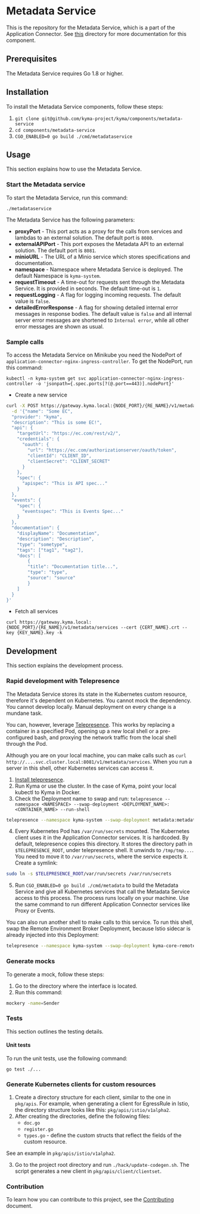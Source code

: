 # Metadata Service

This is the repository for the Metadata Service, which is a part of the Application Connector. See [this](../../docs/application-connector/docs/) directory for more documentation for this component.

## Prerequisites

The Metadata Service requires Go 1.8 or higher.

## Installation

To install the Metadata Service components, follow these steps:

1. `git clone git@github.com/kyma-project/kyma/components/metadata-service`
2. `cd components/metadata-service`
3. `CGO_ENABLED=0 go build ./cmd/metadataservice`

## Usage

This section explains how to use the Metadata Service.

### Start the Metadata service

To start the Metadata Service, run this command:

```
./metadataservice
```

The Metadata Service has the following parameters:
- **proxyPort** - This port acts as a proxy for the calls from services and lambdas to an external solution. The default port is `8080`.
- **externalAPIPort** - This port exposes the Metadata API to an external solution. The default port is `8081`.
- **minioURL** - The URL of a Minio service which stores specifications and documentation.
- **namespace** - Namespace where Metadata Service is deployed. The default Namespace is `kyma-system`.
- **requestTimeout** - A time-out for requests sent through the Metadata Service. It is provided in seconds. The default time-out is `1`.
- **requestLogging** - A flag for logging incoming requests. The default value is `false`.
- **detailedErrorResponse** - A flag for showing detailed internal error messages in response bodies. The default value is `false` and all internal server error messages are shortened to `Internal error`, while all other error messages are shown as usual.

### Sample calls

To access the Metadata Service on Minikube you need the NodePort of `application-connector-nginx-ingress-controller`.
To get the NodePort, run this command:

```
kubectl -n kyma-system get svc application-connector-nginx-ingress-controller -o 'jsonpath={.spec.ports[?(@.port==443)].nodePort}'
```

- Create a new service

```sh
curl -X POST https://gateway.kyma.local:{NODE_PORT}/{RE_NAME}/v1/metadata/services --cert {CER_NAME}.crt --key {CERT_KEY}.key -k \
  -d '{"name": "Some EC",
  "provider": "kyma",
  "description": "This is some EC!",
  "api": {
    "targetUrl": "https://ec.com/rest/v2/",
    "credentials": {
      "oauth": {
        "url": "https://ec.com/authorizationserver/oauth/token",
        "clientId": "CLIENT_ID",
        "clientSecret": "CLIENT_SECRET"
      }
    },
    "spec": {
      "apispec": "This is API spec..."
    }
  },
  "events": {
    "spec": {
      "eventsspec": "This is Events Spec..."
    }
  },
  "documentation": {
    "displayName": "Documentation",
    "description": "Description",
    "type": "sometype",
    "tags": ["tag1", "tag2"],
    "docs": [
        {
        "title": "Documentation title...",
        "type": "type",
        "source": "source"
        }
    ]
  }
}'
```

- Fetch all services

```
curl https://gateway.kyma.local:{NODE_PORT}/{RE_NAME}/v1/metadata/services --cert {CERT_NAME}.crt --key {KEY_NAME}.key -k
```

## Development

This section explains the development process.

### Rapid development with Telepresence

The Metadata Service stores its state in the Kubernetes custom resource, therefore it's dependent on Kubernetes. You cannot mock the dependency. You cannot develop locally. Manual deployment on every change is a mundane task.

You can, however, leverage [Telepresence](https://www.telepresence.io/). This works by replacing a container in a specified Pod, opening up a new local shell or a pre-configured bash, and proxying the network traffic from the local shell through the Pod.

Although you are on your local machine, you can make calls such as `curl http://....svc.cluster.local:8081/v1/metadata/services`. When you run a server in this shell, other Kubernetes services can access it.

1. [Install telepresence](https://www.telepresence.io/reference/install).
2. Run Kyma or use the cluster. In the case of Kyma, point your local kubectl to Kyma in Docker.
3. Check the Deployment name to swap and run: `telepresence --namespace <NAMESPACE> --swap-deployment <DEPLOYMENT_NAME>:<CONTAINER_NAME> --run-shell`
```bash
telepresence --namespace kyma-system --swap-deployment metadata:metadata --run-shell
```
4. Every Kubernetes Pod has `/var/run/secrets` mounted. The Kubernetes client uses it in the Application Connector services. It is hardcoded. By default, telepresence copies this directory. It stores the directory path in `$TELEPRESENCE_ROOT`, under telepresence shell. It unwinds to `/tmp/tmp...`. You need to move it to `/var/run/secrets`, where the service expects it. Create a symlink:
 ```bash
sudo ln -s $TELEPRESENCE_ROOT/var/run/secrets /var/run/secrets
```
5. Run `CGO_ENABLED=0 go build ./cmd/metadata` to build the Metadata Service and give all  Kubernetes services that call the Metadata Service access to this process. The process runs locally on your machine. Use the same command to run different Application Connector services like Proxy or Events.

You can also run another shell to make calls to this service. To run this shell, swap the Remote Environment Broker Deployment, because Istio sidecar is already injected into this Deployment:
```bash
telepresence --namespace kyma-system --swap-deployment kyma-core-remote-environment-broker:reb --run-shell
```

### Generate mocks

To generate a mock, follow these steps:

1. Go to the directory where the interface is located.
2. Run this command:
```sh
mockery -name=Sender
```

### Tests

This section outlines the testing details.

#### Unit tests

To run the unit tests, use the following command:

```
go test ./...
```

### Generate Kubernetes clients for custom resources

1. Create a directory structure for each client, similar to the one in `pkg/apis`. For example, when generating a client for EgressRule in Istio, the directory structure looks like this: `pkg/apis/istio/v1alpha2`.
2. After creating the directories, define the following files:
    - `doc.go`
    - `register.go`
    - `types.go` - define the custom structs that reflect the fields of the custom resource.

See an example in `pkg/apis/istio/v1alpha2`.

3. Go to the project root directory and run `./hack/update-codegen.sh`. The script generates a new client in `pkg/apis/client/clientset`.

### Contribution

To learn how you can contribute to this project, see the [Contributing](/CONTRIBUTING.md) document.
